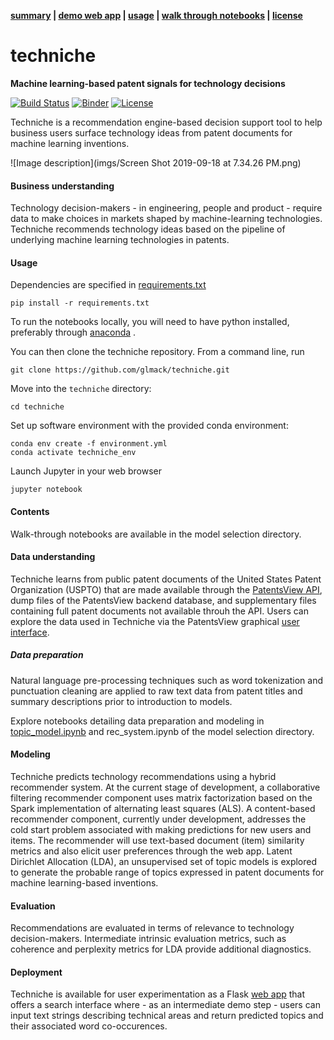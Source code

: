 **[summary](#techniche) | [demo web app](https://www.techniche.app) | [usage](#usage) | [walk through notebooks](#running-the-notebooks) | [license](#license)**

# techniche
**Machine learning-based patent signals for technology decisions**

[![Build Status](https://travis-ci.org/glmack/techniche.svg?branch=master)](https://travis-ci.org/glmack/techniche.svg?branch=master)
[![Binder](https://mybinder.org/badge_logo.svg)](https://mybinder.org/v2/gh/glmack/techniche/master)
[![License](https://img.shields.io/badge/License-BSD%203--Clause-blue.svg)](https://opensource.org/licenses/BSD-3-Clause)


Techniche is a recommendation engine-based decision support tool to help business users surface technology ideas from patent documents for machine learning inventions.

![Image description](imgs/Screen Shot 2019-09-18 at 7.34.26 PM.png)

#### Business understanding
Technology decision-makers - in engineering, people and product - require data to make choices in markets shaped by machine-learning technologies. Techniche recommends technology ideas based on the pipeline of underlying machine learning technologies in patents.

#### Usage

Dependencies are specified in [requirements.txt](/requirements.txt)

```
pip install -r requirements.txt
```

To run the notebooks locally, you will need to have python installed,
preferably through [anaconda](https://www.anaconda.com/download/) .

You can then clone the techniche repository. From a command line, run

```
git clone https://github.com/glmack/techniche.git
```

Move into the `techniche` directory:

```
cd techniche
```

Set up software environment with the provided conda environment:

```
conda env create -f environment.yml
conda activate techniche_env
```

Launch Jupyter in your web browser

```
jupyter notebook
```

#### Contents
Walk-through notebooks are available in the model selection directory.

#### Data understanding
Techniche learns from public patent documents of the United States Patent Organization (USPTO) that are made available through the [PatentsView API](http://www.patentsview.org/api/doc.html), dump files of the PatentsView backend database, and supplementary files containing full patent documents not available throuh the API. Users can explore the data used in Techniche via the PatentsView graphical [user interface](http://www.patentsview.org/query/).

##### Data preparation
Natural language pre-processing techniques such as word tokenization and punctuation cleaning are applied to raw text data from patent titles and summary descriptions prior to introduction to models.

Explore notebooks detailing data preparation and modeling in [topic_model.ipynb]([https://github.com/glmack/techniche/blob/master/model_selection/rec_system.ipynb) and rec_system.ipynb of the model selection directory.

#### Modeling
Techniche predicts technology recommendations using a hybrid recommender system. At the current stage of development, a collaborative filtering recommender component uses matrix factorization based on the Spark implementation of alternating least squares (ALS). A content-based recommender component, currently under development, addresses the cold start problem associated with making predictions for new users and items. The recommender will use text-based document (item) similarity metrics and also elicit user preferences through the web app. Latent Dirichlet Allocation (LDA), an unsupervised set of topic models is explored to generate the probable range of topics expressed in patent documents for machine learning-based inventions.

#### Evaluation
Recommendations are evaluated in terms of relevance to technology decision-makers. Intermediate intrinsic evaluation metrics, such as coherence and perplexity metrics for LDA provide additional diagnostics.

#### Deployment
Techniche is available for user experimentation as a Flask [web app](https://www.techniche.app) that offers a search interface where - as an intermediate demo step - users can input text strings describing technical areas and return predicted topics and their associated word co-occurences.
